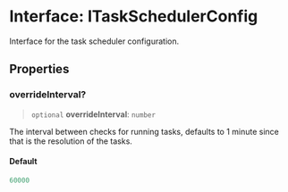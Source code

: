 # Interface: ITaskSchedulerConfig

Interface for the task scheduler configuration.

## Properties

### overrideInterval?

> `optional` **overrideInterval**: `number`

The interval between checks for running tasks, defaults to 1 minute since that is the resolution of the tasks.

#### Default

```ts
60000
```
